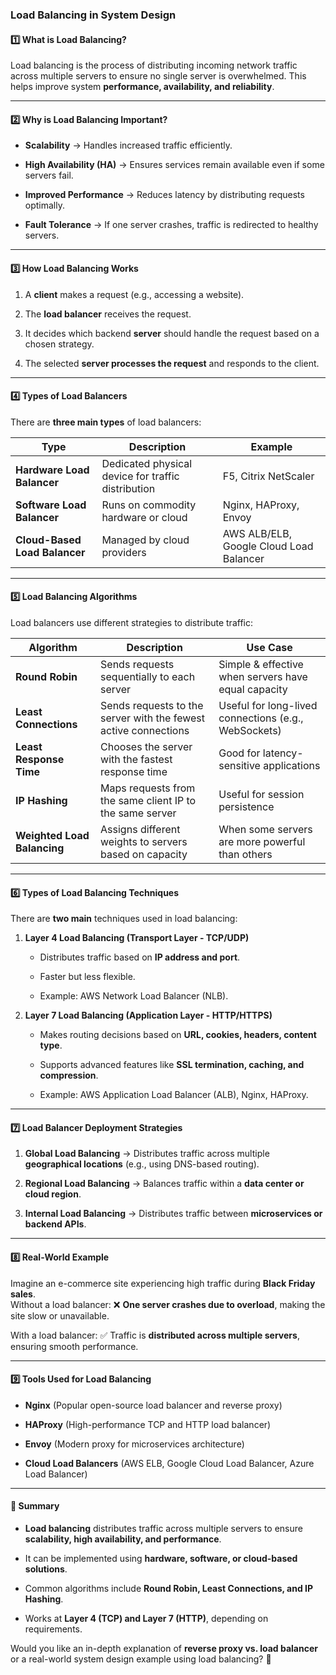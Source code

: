 ### **Load Balancing in System Design**

#### **1️⃣ What is Load Balancing?**

Load balancing is the process of distributing incoming network traffic across multiple servers to ensure no single server is overwhelmed. This helps improve system **performance, availability, and reliability**.

---

#### **2️⃣ Why is Load Balancing Important?**

- **Scalability** → Handles increased traffic efficiently.
    
- **High Availability (HA)** → Ensures services remain available even if some servers fail.
    
- **Improved Performance** → Reduces latency by distributing requests optimally.
    
- **Fault Tolerance** → If one server crashes, traffic is redirected to healthy servers.
    

---

#### **3️⃣ How Load Balancing Works**

1. A **client** makes a request (e.g., accessing a website).
    
2. The **load balancer** receives the request.
    
3. It decides which backend **server** should handle the request based on a chosen strategy.
    
4. The selected **server processes the request** and responds to the client.
    

---

#### **4️⃣ Types of Load Balancers**

There are **three main types** of load balancers:

|Type|Description|Example|
|---|---|---|
|**Hardware Load Balancer**|Dedicated physical device for traffic distribution|F5, Citrix NetScaler|
|**Software Load Balancer**|Runs on commodity hardware or cloud|Nginx, HAProxy, Envoy|
|**Cloud-Based Load Balancer**|Managed by cloud providers|AWS ALB/ELB, Google Cloud Load Balancer|

---

#### **5️⃣ Load Balancing Algorithms**

Load balancers use different strategies to distribute traffic:

|Algorithm|Description|Use Case|
|---|---|---|
|**Round Robin**|Sends requests sequentially to each server|Simple & effective when servers have equal capacity|
|**Least Connections**|Sends requests to the server with the fewest active connections|Useful for long-lived connections (e.g., WebSockets)|
|**Least Response Time**|Chooses the server with the fastest response time|Good for latency-sensitive applications|
|**IP Hashing**|Maps requests from the same client IP to the same server|Useful for session persistence|
|**Weighted Load Balancing**|Assigns different weights to servers based on capacity|When some servers are more powerful than others|

---

#### **6️⃣ Types of Load Balancing Techniques**

There are **two main** techniques used in load balancing:

1. **Layer 4 Load Balancing (Transport Layer - TCP/UDP)**
    
    - Distributes traffic based on **IP address and port**.
        
    - Faster but less flexible.
        
    - Example: AWS Network Load Balancer (NLB).
        
2. **Layer 7 Load Balancing (Application Layer - HTTP/HTTPS)**
    
    - Makes routing decisions based on **URL, cookies, headers, content type**.
        
    - Supports advanced features like **SSL termination, caching, and compression**.
        
    - Example: AWS Application Load Balancer (ALB), Nginx, HAProxy.
        

---

#### **7️⃣ Load Balancer Deployment Strategies**

1. **Global Load Balancing** → Distributes traffic across multiple **geographical locations** (e.g., using DNS-based routing).
    
2. **Regional Load Balancing** → Balances traffic within a **data center or cloud region**.
    
3. **Internal Load Balancing** → Distributes traffic between **microservices or backend APIs**.
    

---

#### **8️⃣ Real-World Example**

Imagine an e-commerce site experiencing high traffic during **Black Friday sales**.  
Without a load balancer: ❌ **One server crashes due to overload**, making the site slow or unavailable.

With a load balancer: ✅ Traffic is **distributed across multiple servers**, ensuring smooth performance.

---

#### **9️⃣ Tools Used for Load Balancing**

- **Nginx** (Popular open-source load balancer and reverse proxy)
    
- **HAProxy** (High-performance TCP and HTTP load balancer)
    
- **Envoy** (Modern proxy for microservices architecture)
    
- **Cloud Load Balancers** (AWS ELB, Google Cloud Load Balancer, Azure Load Balancer)
    

---

#### **🔹 Summary**

- **Load balancing** distributes traffic across multiple servers to ensure **scalability, high availability, and performance**.
    
- It can be implemented using **hardware, software, or cloud-based solutions**.
    
- Common algorithms include **Round Robin, Least Connections, and IP Hashing**.
    
- Works at **Layer 4 (TCP) and Layer 7 (HTTP)**, depending on requirements.
    

Would you like an in-depth explanation of **reverse proxy vs. load balancer** or a real-world system design example using load balancing? 🚀